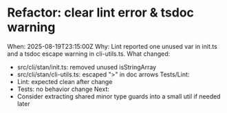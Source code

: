 # Refactor: clear lint error & tsdoc warning

When: 2025-08-19T23:15:00Z
Why: Lint reported one unused var in init.ts and a tsdoc escape warning in cli-utils.ts.
What changed:

- src/cli/stan/init.ts: removed unused isStringArray
- src/cli/stan/cli-utils.ts: escaped ">" in doc arrows
  Tests/Lint:
- Lint: expected clean after change
- Tests: no behavior change
  Next:
- Consider extracting shared minor type guards into a small util if needed later
